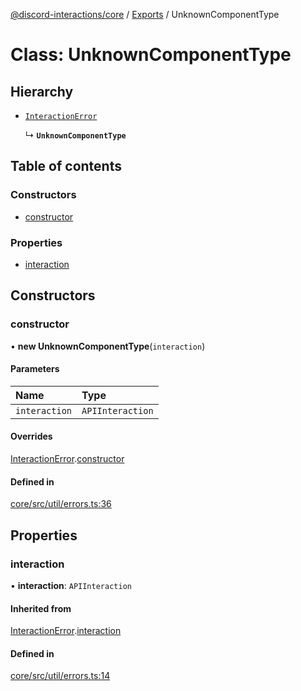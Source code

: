 [@discord-interactions/core](../README.md) / [Exports](../modules.md) / UnknownComponentType

# Class: UnknownComponentType

## Hierarchy

- [`InteractionError`](InteractionError.md)

  ↳ **`UnknownComponentType`**

## Table of contents

### Constructors

- [constructor](UnknownComponentType.md#constructor)

### Properties

- [interaction](UnknownComponentType.md#interaction)

## Constructors

### constructor

• **new UnknownComponentType**(`interaction`)

#### Parameters

| Name | Type |
| :------ | :------ |
| `interaction` | `APIInteraction` |

#### Overrides

[InteractionError](InteractionError.md).[constructor](InteractionError.md#constructor)

#### Defined in

[core/src/util/errors.ts:36](https://github.com/ssMMiles/interactions.ts/blob/df1cc9e/packages/core/src/util/errors.ts#L36)

## Properties

### interaction

• **interaction**: `APIInteraction`

#### Inherited from

[InteractionError](InteractionError.md).[interaction](InteractionError.md#interaction)

#### Defined in

[core/src/util/errors.ts:14](https://github.com/ssMMiles/interactions.ts/blob/df1cc9e/packages/core/src/util/errors.ts#L14)
